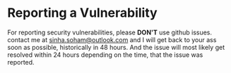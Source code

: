 # Reporting a Vulnerability

For reporting security vulnerabilities, please **DON'T**
use github issues. contact me at sinha.soham@outlook.com and
I will get back to your ass soon as possible, historically in 48 hours.
And the issue will most likely get resolved within 24 hours depending on the time,
that the issue was reported.